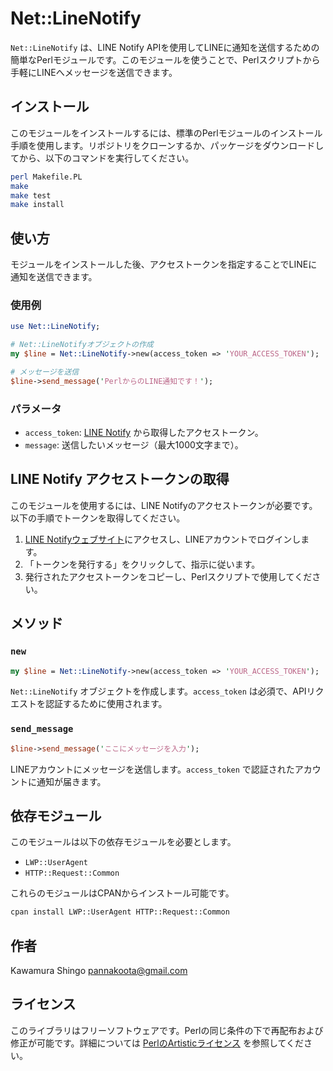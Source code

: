 # Net::LineNotify

`Net::LineNotify` は、LINE Notify APIを使用してLINEに通知を送信するための簡単なPerlモジュールです。このモジュールを使うことで、Perlスクリプトから手軽にLINEへメッセージを送信できます。

## インストール

このモジュールをインストールするには、標準のPerlモジュールのインストール手順を使用します。リポジトリをクローンするか、パッケージをダウンロードしてから、以下のコマンドを実行してください。

```bash
perl Makefile.PL
make
make test
make install
```

## 使い方

モジュールをインストールした後、アクセストークンを指定することでLINEに通知を送信できます。

### 使用例

```perl
use Net::LineNotify;

# Net::LineNotifyオブジェクトの作成
my $line = Net::LineNotify->new(access_token => 'YOUR_ACCESS_TOKEN');

# メッセージを送信
$line->send_message('PerlからのLINE通知です！');
```

### パラメータ

- `access_token`: [LINE Notify](https://notify-bot.line.me/) から取得したアクセストークン。
- `message`: 送信したいメッセージ（最大1000文字まで）。

## LINE Notify アクセストークンの取得

このモジュールを使用するには、LINE Notifyのアクセストークンが必要です。以下の手順でトークンを取得してください。

1. [LINE Notifyウェブサイト](https://notify-bot.line.me/my/)にアクセスし、LINEアカウントでログインします。
2. 「トークンを発行する」をクリックして、指示に従います。
3. 発行されたアクセストークンをコピーし、Perlスクリプトで使用してください。

## メソッド

### `new`

```perl
my $line = Net::LineNotify->new(access_token => 'YOUR_ACCESS_TOKEN');
```

`Net::LineNotify` オブジェクトを作成します。`access_token` は必須で、APIリクエストを認証するために使用されます。

### `send_message`

```perl
$line->send_message('ここにメッセージを入力');
```

LINEアカウントにメッセージを送信します。`access_token` で認証されたアカウントに通知が届きます。

## 依存モジュール

このモジュールは以下の依存モジュールを必要とします。

- `LWP::UserAgent`
- `HTTP::Request::Common`

これらのモジュールはCPANからインストール可能です。

```bash
cpan install LWP::UserAgent HTTP::Request::Common
```

## 作者

Kawamura Shingo <pannakoota@gmail.com>

## ライセンス

このライブラリはフリーソフトウェアです。Perlの同じ条件の下で再配布および修正が可能です。詳細については [PerlのArtisticライセンス](https://dev.perl.org/licenses/artistic.html) を参照してください。
